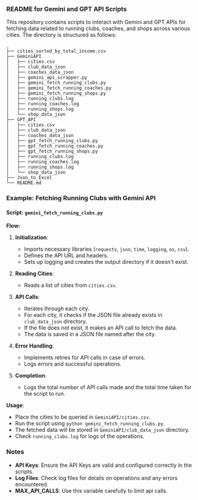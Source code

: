 ### README for Gemini and GPT API Scripts

This repository contains scripts to interact with Gemini and GPT APIs for fetching data related to running clubs, coaches, and shops across various cities. The directory is structured as follows:

```
.
├── cities_sorted_by_total_income.csv
├── GeminiAPI
│   ├── cities.csv
│   ├── club_data_json
│   ├── coaches_data_json
│   ├── gemini_api_scrapper.py
│   ├── gemini_fetch_running_clubs.py
│   ├── gemini_fetch_running_coaches.py
│   ├── gemini_fetch_running_shops.py
│   ├── running_clubs.log
│   ├── running_coaches.log
│   ├── running_shops.log
│   └── shop_data_json
├── GPT_API
│   ├── cities.csv
│   ├── club_data_json
│   ├── coaches_data_json
│   ├── gpt_fetch_running_clubs.py
│   ├── gpt_fetch_running_coaches.py
│   ├── gpt_fetch_running_shops.py
│   ├── running_clubs.log
│   ├── running_coaches.log
│   ├── running_shops.log
│   └── shop_data_json
├── Json_to_Excel
└── README.md
```

### Example: Fetching Running Clubs with Gemini API

#### Script: `gemini_fetch_running_clubs.py`

**Flow:**
1. **Initialization**:
   - Imports necessary libraries (`requests`, `json`, `time`, `logging`, `os`, `csv`).
   - Defines the API URL and headers.
   - Sets up logging and creates the output directory if it doesn't exist.

2. **Reading Cities**:
   - Reads a list of cities from `cities.csv`.

3. **API Calls**:
   - Iterates through each city.
   - For each city, it checks if the JSON file already exists in `club_data_json` directory.
   - If the file does not exist, it makes an API call to fetch the data.
   - The data is saved in a JSON file named after the city.

4. **Error Handling**:
   - Implements retries for API calls in case of errors.
   - Logs errors and successful operations.

5. **Completion**:
   - Logs the total number of API calls made and the total time taken for the script to run.

**Usage**:
- Place the cities to be queried in `GeminiAPI/cities.csv`.
- Run the script using `python gemini_fetch_running_clubs.py`.
- The fetched data will be stored in `GeminiAPI/club_data_json` directory.
- Check `running_clubs.log` for logs of the operations.

### Notes

- **API Keys**: Ensure the API Keys are valid and configured correctly in the scripts.
- **Log Files**: Check log files for details on operations and any errors encountered.
- **MAX_API_CALLS**: Use this variable carefully to limit api calls.
